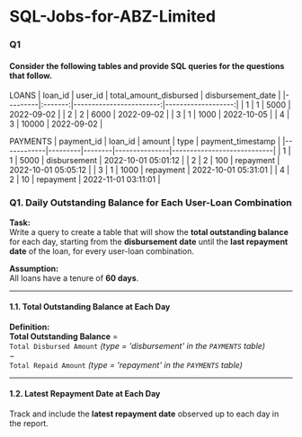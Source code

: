 # SQL-Jobs-for-ABZ-Limited
### Q1 
#### Consider the following tables and provide SQL queries for the questions that follow.
LOANS
| loan_id | user_id | total_amount_disbursed | disbursement_date |
|---------|:-------:|------------------------:|-------------------:|
| 1       |   1     |                   5000  |        2022-09-02  |
| 2       |   2     |                   6000  |        2022-09-02  |
| 3       |   1     |                   1000  |        2022-10-05  |
| 4       |   3     |                  10000  |        2022-09-02  |

PAYMENTS
| payment_id | loan_id | amount |     type      |     payment_timestamp     |
|------------|---------|--------|---------------|----------------------------|
|     1      |    1    |  5000  | disbursement  | 2022-10-01 05:01:12       |
|     2      |    2    |   100  | repayment     | 2022-10-01 05:05:12       |
|     3      |    1    |  1000  | repayment     | 2022-10-01 05:31:01       |
|     4      |    2    |    10  | repayment     | 2022-11-01 03:11:01       |

### Q1. Daily Outstanding Balance for Each User-Loan Combination

**Task:**  
Write a query to create a table that will show the **total outstanding balance** for each day, starting from the **disbursement date** until the **last repayment date** of the loan, for every user-loan combination.

**Assumption:**  
All loans have a tenure of **60 days**.

---

#### 1.1. Total Outstanding Balance at Each Day

**Definition:**  
**Total Outstanding Balance** =  
`Total Disbursed Amount` *(type = 'disbursement' in the `PAYMENTS` table)*  
−  
`Total Repaid Amount` *(type = 'repayment' in the `PAYMENTS` table)*

---

#### 1.2. Latest Repayment Date at Each Day

Track and include the **latest repayment date** observed up to each day in the report.



